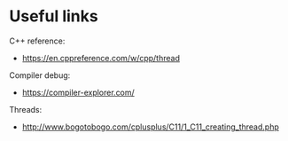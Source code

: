 # Useful links
C++ reference:
- https://en.cppreference.com/w/cpp/thread

Compiler debug:
- https://compiler-explorer.com/

Threads:
- http://www.bogotobogo.com/cplusplus/C11/1_C11_creating_thread.php

